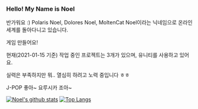### Hello! My Name is Noel

반가워요 :)
Polaris Noel, Dolores Noel, MoltenCat Noel이라는 닉네임으로 온라인 세계를 돌아다니고 있습니다.

게임 만들어요!

현재(2021-01-15 기준) 작업 중인 프로젝트는 3개가 있으며, 유니티를 사용하고 있어요.

실력은 부족하지만 뭐.. 열심히 하려고 노력 중입니다 ㅎㅎ

J-POP 좋아~ 요루시카 조아~

[![Noel's github stats](https://github-readme-stats.vercel.app/api?username=MoltenCatNoel)](https://github.com/anuraghazra/github-readme-stats)
[![Top Langs](https://github-readme-stats.vercel.app/api/top-langs/?username=MoltenCatNoel&layout=compact)](https://github.com/MoltenCatNoel)
